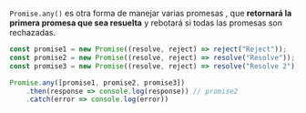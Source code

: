 ```Promise.any()``` es otra forma de manejar varias promesas , que **retornará la primera promesa que sea resuelta** y rebotará si todas las promesas son rechazadas.
```javascript
const promise1 = new Promise((resolve, reject) => reject("Reject"));
const promise2 = new Promise((resolve, reject) => resolve("Resolve"));
const promise3 = new Promise((resolve, reject) => resolve("Resolve 2"));

Promise.any([promise1, promise2, promise3])
	.then(response => console.log(response)) // promise2
	.catch(error => console.log(error))
```
